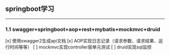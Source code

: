 ## springboot学习
----------
### 1.1 swagger+springboot+aop+rest+mybatis+mockmvc+druid
[x] 使用swagger2生成api文档
[x] AOP实现日志记录（请求参数、请求结果、运行时间等等）
[ ] mockmvc实现controller层单元测试
[ ] druid实现sql监控
